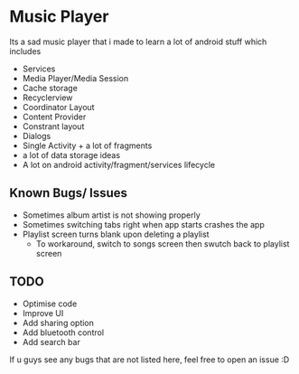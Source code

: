 # Music Player

Its a sad music player that i made to learn a lot of android stuff which includes
* Services
* Media Player/Media Session
* Cache storage
* Recyclerview
* Coordinator Layout
* Content Provider
* Constrant layout
* Dialogs
* Single Activity + a lot of fragments
* a lot of data storage ideas
* A lot on android activity/fragment/services lifecycle

## Known Bugs/ Issues
* Sometimes album artist is not showing properly
* Sometimes switching tabs right when app starts crashes the app
* Playlist screen turns blank upon deleting a playlist
  * To workaround, switch to songs screen then swutch back to playlist screen


## TODO
* Optimise code
* Improve UI
* Add sharing option
* Add bluetooth control
* Add search bar

If u guys see any bugs that are not listed here, feel free to open an issue :D
